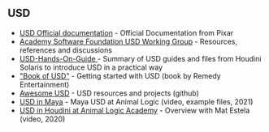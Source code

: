 
##   
## USD

* [USD Official documentation](https://graphics.pixar.com/usd/release/index.html) - Official Documentation from Pixar
* [Academy Software Foundation USD Working Group](https://wiki.aswf.io/display/WGUSD) - Resources, references and discussions
* [USD-Hands-On-Guide ](https://github.com/MustafaJafar/USD-Hands-On-Guide) - Summary of USD guides and files from Houdini Solaris to introduce USD in a practical way
* ["Book of USD"](https://remedy-entertainment.github.io/USDBook/index.html) - Getting started with USD (book by Remedy Entertainment) 
* [Awesome USD](https://github.com/matiascodesal/awesome-usd) - USD resources and projects (github)
* [USD in Maya](https://www.autodesk.com/autodesk-university/class/House-Shelf-USD-production-Animal-Logic-2021#video) - Maya USD at Animal Logic (video, example files, 2021)
* [USD in Houdini at Animal Logic Academy](https://www.youtube.com/watch?v=ulkJEPflgvk) - Overview with Mat Estela (video, 2020)
